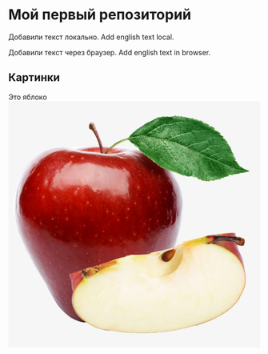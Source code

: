 # Мой первый репозиторий

Добавили текст локально. Add english text local.

Добавили текст через браузер. Add english text in browser.

## Картинки
Это яблоко
![Это яблоко](apple.png)

